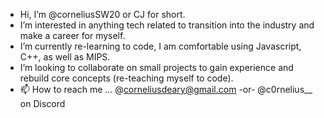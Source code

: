 - Hi, I’m @corneliusSW20 or CJ for short.
- I’m interested in anything tech related to transition into the industry and make a career for myself.
- I’m currently re-learning to code, I am comfortable using Javascript, C++, as well as MIPS.
- I’m looking to collaborate on small projects to gain experience and rebuild core concepts (re-teaching myself to code).
- 📫 How to reach me ... @corneliusdeary@gmail.com -or- @c0rnelius__ on Discord


<!---
corneliusSW20/corneliusSW20 is a ✨ special ✨ repository because its `README.md` (this file) appears on your GitHub profile.
You can click the Preview link to take a look at your changes.
--->
